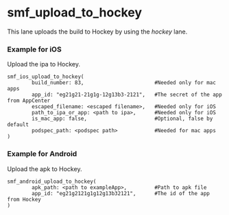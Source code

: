# smf_upload_to_hockey

This lane uploads the build to Hockey by using the *hockey* lane. 

### Example for iOS
Upload the ipa to Hockey.
```
smf_ios_upload_to_hockey(
        build_number: 83,                       #Needed only for mac apps
        app_id: "eg21g21-21g1g-12g13b3-2121",   #The secret of the app from AppCenter
        escaped_filename: <escaped filename>,   #Needed only for iOS
        path_to_ipa_or_app: <path to ipa>,      #Needed only for iOS
        is_mac_app: false,                      #Optional, false by default
        podspec_path: <podspec path>            #Needed for mac apps
)
```

### Example for Android
Upload the apk to Hockey.
```
smf_android_upload_to_hockey(
        apk_path: <path to exampleApp>,         #Path to apk file
        app_id: "eg21g2121g1g12g13b32121",      #The id of the app from Hockey
)
```